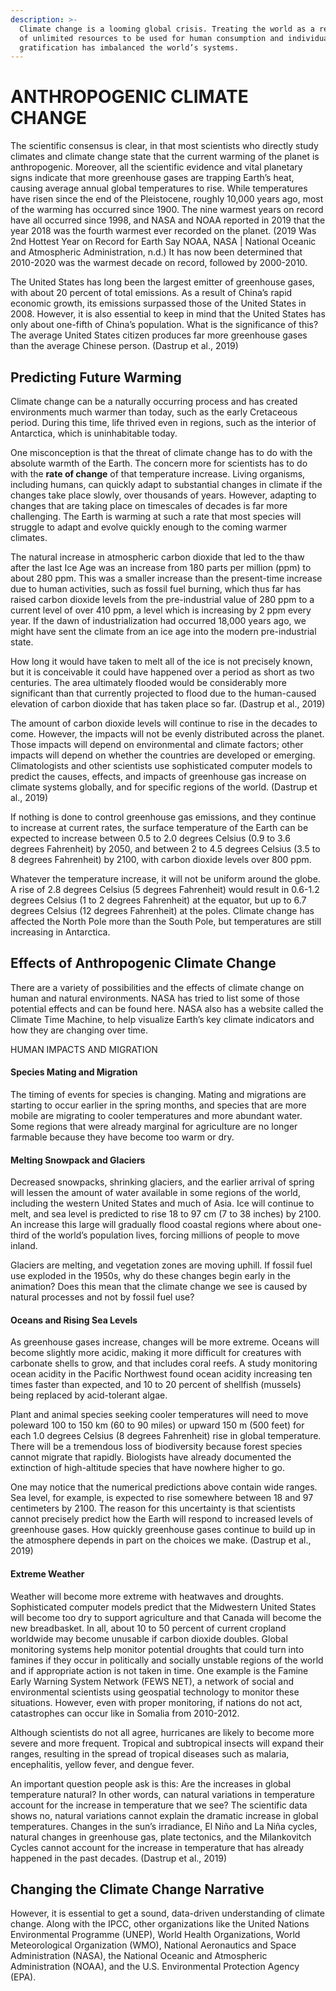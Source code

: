 ```yaml
---
description: >-
  Climate change is a looming global crisis. Treating the world as a repository
  of unlimited resources to be used for human consumption and individual
  gratification has imbalanced the world’s systems.
---
```


# ANTHROPOGENIC CLIMATE CHANGE

The scientific consensus is clear, in that most scientists who directly study climates and climate change state that the current warming of the planet is anthropogenic. Moreover, all the scientific evidence and vital planetary signs indicate that more greenhouse gases are trapping Earth’s heat, causing average annual global temperatures to rise.  While temperatures have risen since the end of the Pleistocene, roughly 10,000 years ago, most of the warming has occurred since 1900. The nine warmest years on record have all occurred since 1998, and NASA and NOAA reported in 2019 that the year 2018 was the fourth warmest ever recorded on the planet. \(2019 Was 2nd Hottest Year on Record for Earth Say NOAA, NASA \| National Oceanic and Atmospheric Administration, n.d.\) It has now been determined that 2010-2020 was the warmest decade on record, followed by 2000-2010.

The United States has long been the largest emitter of greenhouse gases, with about 20 percent of total emissions. As a result of China’s rapid economic growth, its emissions surpassed those of the United States in 2008. However, it is also essential to keep in mind that the United States has only about one-fifth of China’s population. What is the significance of this? The average United States citizen produces far more greenhouse gases than the average Chinese person. \(Dastrup et al., 2019\)

## Predicting Future Warming

Climate change can be a naturally occurring process and has created environments much warmer than today, such as the early Cretaceous period. During this time, life thrived even in regions, such as the interior of Antarctica, which is uninhabitable today.

One misconception is that the threat of climate change has to do with the absolute warmth of the Earth. The concern more for scientists has to do with the **rate of change** of that temperature increase. Living organisms, including humans, can quickly adapt to substantial changes in climate if the changes take place slowly, over thousands of years. However, adapting to changes that are taking place on timescales of decades is far more challenging. The Earth is warming at such a rate that most species will struggle to adapt and evolve quickly enough to the coming warmer climates.

The natural increase in atmospheric carbon dioxide that led to the thaw after the last Ice Age was an increase from 180 parts per million \(ppm\) to about 280 ppm. This was a smaller increase than the present-time increase due to human activities, such as fossil fuel burning, which thus far has raised carbon dioxide levels from the pre-industrial value of 280 ppm to a current level of over 410 ppm, a level which is increasing by 2 ppm every year. If the dawn of industrialization had occurred 18,000 years ago, we might have sent the climate from an ice age into the modern pre-industrial state.

How long it would have taken to melt all of the ice is not precisely known, but it is conceivable it could have happened over a period as short as two centuries. The area ultimately flooded would be considerably more significant than that currently projected to flood due to the human-caused elevation of carbon dioxide that has taken place so far. \(Dastrup et al., 2019\)

The amount of carbon dioxide levels will continue to rise in the decades to come. However, the impacts will not be evenly distributed across the planet. Those impacts will depend on environmental and climate factors; other impacts will depend on whether the countries are developed or emerging. Climatologists and other scientists use sophisticated computer models to predict the causes, effects, and impacts of greenhouse gas increase on climate systems globally, and for specific regions of the world. \(Dastrup et al., 2019\)

If nothing is done to control greenhouse gas emissions, and they continue to increase at current rates, the surface temperature of the Earth can be expected to increase between 0.5 to 2.0 degrees Celsius \(0.9 to 3.6 degrees Fahrenheit\) by 2050, and between 2 to 4.5 degrees Celsius \(3.5 to 8 degrees Fahrenheit\) by 2100, with carbon dioxide levels over 800 ppm.

Whatever the temperature increase, it will not be uniform around the globe. A rise of 2.8 degrees Celsius \(5 degrees Fahrenheit\) would result in 0.6-1.2 degrees Celsius \(1 to 2 degrees Fahrenheit\) at the equator, but up to 6.7 degrees Celsius \(12 degrees Fahrenheit\) at the poles. Climate change has affected the North Pole more than the South Pole, but temperatures are still increasing in Antarctica.

## Effects of Anthropogenic Climate Change

There are a variety of possibilities and the effects of climate change on human and natural environments. NASA has tried to list some of those potential effects and can be found here. NASA also has a website called the Climate Time Machine, to help visualize Earth’s key climate indicators and how they are changing over time.

HUMAN IMPACTS AND MIGRATION

#### Species Mating and Migration

The timing of events for species is changing. Mating and migrations are starting to occur earlier in the spring months, and species that are more mobile are migrating to cooler temperatures and more abundant water. Some regions that were already marginal for agriculture are no longer farmable because they have become too warm or dry.

#### Melting Snowpack and Glaciers

Decreased snowpacks, shrinking glaciers, and the earlier arrival of spring will lessen the amount of water available in some regions of the world, including the western United States and much of Asia. Ice will continue to melt, and sea level is predicted to rise 18 to 97 cm \(7 to 38 inches\) by 2100. An increase this large will gradually flood coastal regions where about one-third of the world’s population lives, forcing millions of people to move inland.

Glaciers are melting, and vegetation zones are moving uphill. If fossil fuel use exploded in the 1950s, why do these changes begin early in the animation? Does this mean that the climate change we see is caused by natural processes and not by fossil fuel use?

#### Oceans and Rising Sea Levels

As greenhouse gases increase, changes will be more extreme. Oceans will become slightly more acidic, making it more difficult for creatures with carbonate shells to grow, and that includes coral reefs. A study monitoring ocean acidity in the Pacific Northwest found ocean acidity increasing ten times faster than expected, and 10 to 20 percent of shellfish \(mussels\) being replaced by acid-tolerant algae.

Plant and animal species seeking cooler temperatures will need to move poleward 100 to 150 km \(60 to 90 miles\) or upward 150 m \(500 feet\) for each 1.0 degrees Celsius \(8 degrees Fahrenheit\) rise in global temperature. There will be a tremendous loss of biodiversity because forest species cannot migrate that rapidly. Biologists have already documented the extinction of high-altitude species that have nowhere higher to go.

One may notice that the numerical predictions above contain wide ranges. Sea level, for example, is expected to rise somewhere between 18 and 97 centimeters by 2100. The reason for this uncertainty is that scientists cannot precisely predict how the Earth will respond to increased levels of greenhouse gases. How quickly greenhouse gases continue to build up in the atmosphere depends in part on the choices we make. \(Dastrup et al., 2019\)

#### Extreme Weather

Weather will become more extreme with heatwaves and droughts. Sophisticated computer models predict that the Midwestern United States will become too dry to support agriculture and that Canada will become the new breadbasket. In all, about 10 to 50 percent of current cropland worldwide may become unusable if carbon dioxide doubles. Global monitoring systems help monitor potential droughts that could turn into famines if they occur in politically and socially unstable regions of the world and if appropriate action is not taken in time. One example is the Famine Early Warning System Network \(FEWS NET\), a network of social and environmental scientists using geospatial technology to monitor these situations. However, even with proper monitoring, if nations do not act, catastrophes can occur like in Somalia from 2010-2012.

Although scientists do not all agree, hurricanes are likely to become more severe and more frequent. Tropical and subtropical insects will expand their ranges, resulting in the spread of tropical diseases such as malaria, encephalitis, yellow fever, and dengue fever.

An important question people ask is this: Are the increases in global temperature natural? In other words, can natural variations in temperature account for the increase in temperature that we see? The scientific data shows no, natural variations cannot explain the dramatic increase in global temperatures. Changes in the sun’s irradiance, El Niño and La Niña cycles, natural changes in greenhouse gas, plate tectonics, and the Milankovitch Cycles cannot account for the increase in temperature that has already happened in the past decades. \(Dastrup et al., 2019\)

## Changing the Climate Change Narrative

However, it is essential to get a sound, data-driven understanding of climate change. Along with the IPCC, other organizations like the United Nations Environmental Programme \(UNEP\), World Health Organizations, World Meteorological Organization \(WMO\), National Aeronautics and Space Administration \(NASA\), the National Oceanic and Atmospheric Administration \(NOAA\), and the U.S. Environmental Protection Agency \(EPA\).


